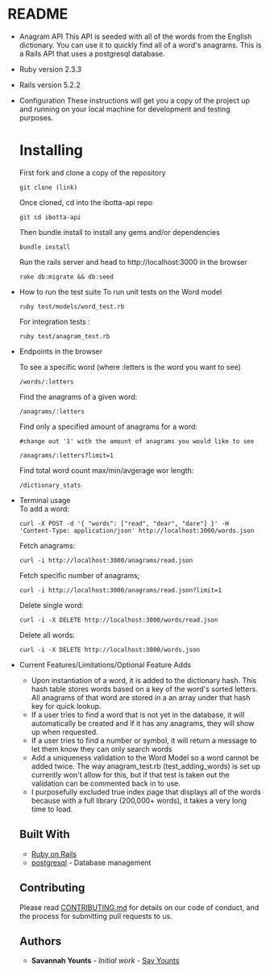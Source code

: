 # README

* Anagram API
  This API is seeded with all of the words from the English dictionary. You can use it to quickly find all of a word's anagrams. This is a Rails API that uses a postgresql database.

* Ruby version
  2.3.3

* Rails version
    5.2.2

* Configuration
  These instructions will get you a copy of the project up and running on your local machine for development and testing purposes.

  # Installing
  First fork and clone a copy of the repository
  ```
  git clone (link)
  ```

  Once cloned, cd into the ibotta-api repo
  ```
  git cd ibotta-api
  ```

  Then bundle install to install any gems and/or dependencies
  ```
  bundle install
  ```

  Run the rails server and head to http://localhost:3000 in the browser
  ```
  rake db:migrate && db:seed
  ```

* How to run the test suite
  To run unit tests on the Word model
  ```
  ruby test/models/word_test.rb
  ```

  For integration tests :
  ```
  ruby test/anagram_test.rb
  ```

* Endpoints in the browser

   To see a specific word (where :letters is the word you want to see)
   ```
   /words/:letters
   ```

   Find the anagrams of a given word:
   ```
   /anagrams/:letters
   ```

   Find only a specified amount of anagrams for a word:
   ```
   #change out '1' with the amount of anagrams you would like to see

   /anagrams/:letters?limit=1
   ```

   Find total word count max/min/avgerage wor length:
  ```
  /dictionary_stats
  ```

* Terminal usage  
    To add a word:
     ```
     curl -X POST -d '{ "words": ["read", "dear", "dare"] }' -H 'Content-Type: application/json' http://localhost:3000/words.json
     ```

    Fetch anagrams:

    ```
    curl -i http://localhost:3000/anagrams/read.json
    ```

    Fetch specific number of anagrams;

    ```
    curl -i http://localhost:3000/anagrams/read.json?limit=1
    ```

    Delete single word:
    ```
    curl -i -X DELETE http://localhost:3000/words/read.json
    ```

    Delete all words:
    ```
    curl -i -X DELETE http://localhost:3000/words.json
    ```

* Current Features/Limitations/Optional Feature Adds

  - Upon instantiation of a word, it is added to the dictionary hash. This hash table stores words based on a key of the word's sorted letters. All anagrams of that word are stored in a an array under that hash key for quick lookup.   
  - If a user tries to find a word that is not yet in the database, it will automatically be created and if it has any anagrams, they will show up when requested.
  - If a user tries to find a number or symbol, it will return a message to let them know they can only search words
  - Add a uniqueness validation to the Word Model so a word cannot be added twice. The way anagram_test.rb (test_adding_words) is set up currently won't allow for this, but if that test is taken out the validation can be commented back in to use.
  - I purposefully excluded true index page that displays all of the words because with a full library (200,000+ words), it takes a very long time to load.



  ## Built With

  * [Ruby on Rails](https://rubyonrails.org/)
  * [postgresql](https://www.postgresql.org/) - Database management

  ## Contributing

  Please read [CONTRIBUTING.md](https://gist.github.com/PurpleBooth/b24679402957c63ec426) for details on our code of conduct, and the process for submitting pull requests to us.

  ## Authors

  * **Savannah Younts** - *Initial work* - [Sav Younts](https://github.com/savyounts)
